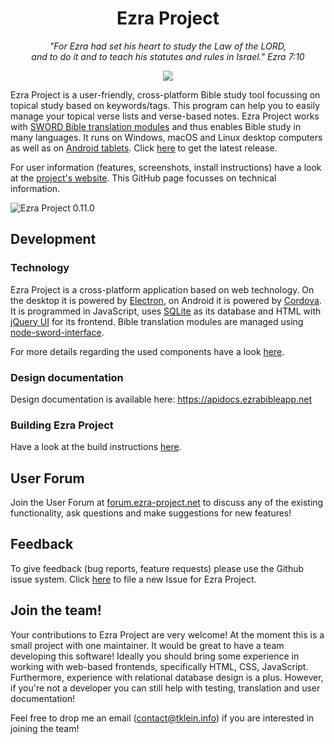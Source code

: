 <h1 align="center">Ezra Project</h1>
<p align="center" style="font-style: italic">
"For Ezra had set his heart to study the Law of the LORD,<br/>
and to do it and to teach his statutes and rules in Israel." Ezra 7:10
</p>

<p align="center">
  <a href="https://github.com/ezra-project/ezra-project/actions?query=workflow%3A%22Ezra+Project+test+suite%22">
    <img src="https://github.com/ezra-project/ezra-project/workflows/Ezra%20Project%20test%20suite/badge.svg"></img>
  </a>
</p>

Ezra Project is a user-friendly, cross-platform Bible study tool focussing on topical study based on keywords/tags. This program can help you to easily manage your topical verse lists and verse-based notes. Ezra Project works with [SWORD Bible translation modules](http://www.crosswire.org/sword) and thus enables Bible study in many languages. It runs on Windows, macOS and Linux desktop computers as well as on [Android tablets](https://play.google.com/store/apps/details?id=de.ezraproject.cordova). Click [here](https://github.com/ezra-project/ezra-project/releases/latest) to get the latest release.

For user information (features, screenshots, install instructions) have a look at the [project's website](https://ezra-project.net). This GitHub page focusses on technical information.

![Ezra Project 0.11.0](https://ezra-project.net/assets/screenshots/ezra_project_0_11_0.png "Ezra Project 0.11.0")

## Development

### Technology
Ezra Project is a cross-platform application based on web technology. On the desktop it is powered by [Electron](https://electronjs.org/), on Android it is powered by [Cordova](https://cordova.apache.org/). It is programmed in JavaScript, uses [SQLite](https://www.sqlite.org) as its database and HTML with [jQuery UI](https://jqueryui.com/) for its frontend. Bible translation modules are managed using [node-sword-interface](https://github.com/ezra-project/node-sword-interface).

For more details regarding the used components have a look [here][tech].

[tech]: https://github.com/ezra-project/ezra-project/blob/master/TECH.md

### Design documentation

Design documentation is available here: https://apidocs.ezrabibleapp.net

### Building Ezra Project

Have a look at the build instructions [here][build].

[build]: https://github.com/ezra-project/ezra-project/blob/master/BUILD.md

## User Forum

Join the User Forum at [forum.ezra-project.net](https://forum.ezra-project.net) to discuss any of the existing functionality, ask questions and make suggestions for new features!

## Feedback
To give feedback (bug reports, feature requests) please use the Github issue system.
Click [here](https://github.com/ezra-project/ezra-project/issues/new) to file a new Issue for Ezra Project.

[latest]: https://github.com/ezra-project/ezra-project/releases/latest

## Join the team!
Your contributions to Ezra Project are very welcome!
At the moment this is a small project with one maintainer. It would be great to have a team developing this software!
Ideally you should bring some experience in working with web-based frontends, specifically HTML, CSS, JavaScript. Furthermore, experience with relational database design is a plus. However, if you're not a developer you can still help with testing, translation and user documentation!

Feel free to drop me an email ([contact@tklein.info](mailto:contact@tklein.info)) if you are interested in joining the team!